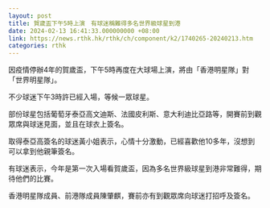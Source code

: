 ```yaml
---
layout: post
title: 賀歲盃下午5時上演　有球迷稱難得多名世界級球星到港
date: 2024-02-13 16:41:33.000000000 +08:00
link: https://news.rthk.hk/rthk/ch/component/k2/1740265-20240213.htm
categories: rthk
---
```


因疫情停辦4年的賀歲盃，下午5時再度在大球場上演，將由「香港明星隊」對「世界明星隊」。

不少球迷下午3時許已經入場，等候一眾球星。

部份球星包括葡萄牙泰亞高文迪斯、法國皮利斯、意大利迪比亞路等，開賽前到觀眾席與球迷見面，並且在球衣上簽名。

取得泰亞高簽名的球迷黃小姐表示，心情十分激動，已經喜歡他10多年，沒想到可以拿到他親筆簽名。

有球迷表示，今年是第一次入場看賀歲盃，因為多名世界級球星到港非常難得，期待他們的比賽。

香港明星隊成員、前港隊成員陳肇麒，賽前亦有到觀眾席向球迷打招呼及簽名。

